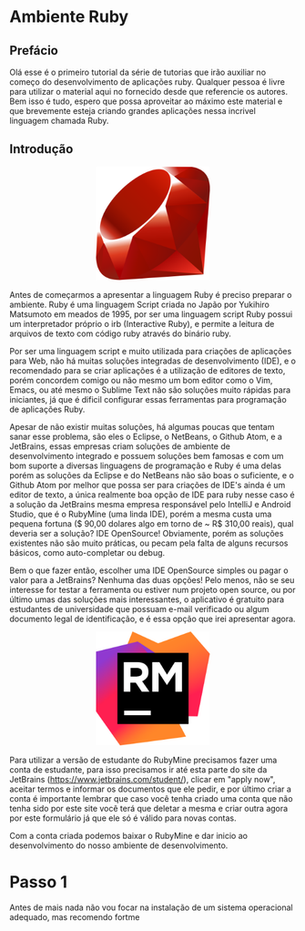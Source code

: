 # Ambiente Ruby

## Prefácio

Olá esse é o primeiro tutorial da série de tutorias que irão auxiliar no começo do desenvolvimento
de aplicações ruby. Qualquer pessoa é livre para utilizar o material aqui no fornecido desde
que referencie os autores. Bem isso é tudo, espero que possa aproveitar ao máximo este material
e que brevemente esteja criando grandes aplicações nessa incrivel linguagem chamada Ruby.

## Introdução

<p align="center">
  <img src="imgs/ruby-logo.png?raw=true" width="200"/>
</p>

Antes de começarmos a apresentar a linguagem Ruby é preciso preparar o ambiente.
Ruby é uma linguagem Script criada no Japão por Yukihiro Matsumoto em meados de 1995, por ser uma
linguagem script Ruby possui um interpretador próprio o irb (Interactive Ruby), e permite a leitura
de arquivos de texto com código ruby através do binário ruby.

Por ser uma linguagem script e muito utilizada para criações de aplicações para Web, não há muitas
soluções integradas de desenvolvimento (IDE), e o recomendado para se criar aplicações é a utilização
de editores de texto, porém concordem comigo ou não mesmo um bom editor como o Vim, Emacs, ou até
mesmo o Sublime Text não são soluções muito rápidas para iniciantes, já que é dificil configurar
essas ferramentas para programação de aplicações Ruby.

Apesar de não existir muitas soluções, há algumas poucas que tentam sanar esse problema, são eles
o Eclipse, o NetBeans, o Github Atom, e a JetBrains, essas empresas criam soluções de ambiente de
desenvolvimento integrado e possuem soluções bem famosas e com um bom suporte a diversas
linguagens de programação e Ruby é uma delas porém as soluções da Eclipse e do NetBeans não
são boas o suficiente, e o Github Atom por melhor que possa ser para criações de IDE's ainda é 
um editor de texto, a única realmente boa opção de IDE para ruby nesse caso é a solução da
JetBrains mesma empresa responsável pelo IntelliJ e Android Studio, que é o RubyMine (uma linda
IDE), porém a mesma custa uma pequena fortuna ($ 90,00 dolares algo em torno de ~ R$ 310,00 reais),
qual deveria ser a solução? IDE OpenSource! Obviamente, porém as soluções existentes não são muito
práticas, ou pecam pela falta de alguns recursos básicos, como auto-completar ou debug.

Bem o que fazer então, escolher uma IDE OpenSource simples ou pagar o valor para a JetBrains?
Nenhuma das duas opções! Pelo menos, não se seu interesse for testar a ferramenta ou estiver
num projeto open source, ou por último umas das soluções mais interessantes, o aplicativo é
gratuito para estudantes de universidade que possuam e-mail verificado ou algum documento legal
de identificação, e é essa opção que irei apresentar agora.

<p align="center">
  <img src="imgs/rm-logo.png?raw=true" width="200"/>
</p>

Para utilizar a versão de estudante do RubyMine precisamos fazer uma conta de estudante, para isso
precisamos ir até esta parte do site da JetBrains (https://www.jetbrains.com/student/), clicar em
"apply now", aceitar termos e informar os documentos que ele pedir, e por último criar a conta
é importante lembrar que caso você tenha criado uma conta que não tenha sido por este site você
terá que deletar a mesma e criar outra agora por este formulário já que ele só é válido para
novas contas.

Com a conta criada podemos baixar o RubyMine e dar inicio ao desenvolvimento do nosso ambiente de
desenvolvimento.

# Passo 1

Antes de mais nada não vou focar na instalação de um sistema operacional adequado, mas recomendo fortme
